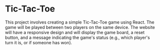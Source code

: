 # Tic-Tac-Toe
This project involves creating a simple Tic-Tac-Toe game using React. The game will be played between two players on the same device. The website will have a responsive design and will display the game board, a reset button, and a message indicating the game's status (e.g., which player's turn it is, or if someone has won).  
